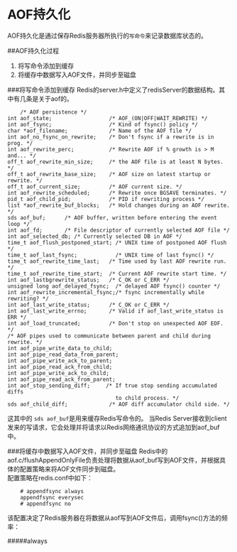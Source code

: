 AOF持久化
========
AOF持久化是通过保存Redis服务器所执行的`写命令`来记录数据库状态的。

##AOF持久化过程
1. 将写命令添加到缓存
2. 将缓存中数据写入AOF文件，并同步至磁盘

###将写命令添加到缓存
Redis的server.h中定义了redisServer的数据结构。其中有几条是关于aof的。
		
		/* AOF persistence */
    int aof_state;                  /* AOF_(ON|OFF|WAIT_REWRITE) */
    int aof_fsync;                  /* Kind of fsync() policy */
    char *aof_filename;             /* Name of the AOF file */
    int aof_no_fsync_on_rewrite;    /* Don't fsync if a rewrite is in prog. */
    int aof_rewrite_perc;           /* Rewrite AOF if % growth is > M and... */
    off_t aof_rewrite_min_size;     /* the AOF file is at least N bytes. */
    off_t aof_rewrite_base_size;    /* AOF size on latest startup or rewrite. */
    off_t aof_current_size;         /* AOF current size. */
    int aof_rewrite_scheduled;      /* Rewrite once BGSAVE terminates. */
    pid_t aof_child_pid;            /* PID if rewriting process */
    list *aof_rewrite_buf_blocks;   /* Hold changes during an AOF rewrite. */
    sds aof_buf;      /* AOF buffer, written before entering the event loop */` 
    int aof_fd;       /* File descriptor of currently selected AOF file */
    int aof_selected_db; /* Currently selected DB in AOF */
    time_t aof_flush_postponed_start; /* UNIX time of postponed AOF flush */
    time_t aof_last_fsync;            /* UNIX time of last fsync() */
    time_t aof_rewrite_time_last;   /* Time used by last AOF rewrite run. */
    time_t aof_rewrite_time_start;  /* Current AOF rewrite start time. */
    int aof_lastbgrewrite_status;   /* C_OK or C_ERR */
    unsigned long aof_delayed_fsync;  /* delayed AOF fsync() counter */
    int aof_rewrite_incremental_fsync;/* fsync incrementally while rewriting? */
    int aof_last_write_status;      /* C_OK or C_ERR */
    int aof_last_write_errno;       /* Valid if aof_last_write_status is ERR */
    int aof_load_truncated;         /* Don't stop on unexpected AOF EOF. */
    /* AOF pipes used to communicate between parent and child during rewrite. */
    int aof_pipe_write_data_to_child;
    int aof_pipe_read_data_from_parent;
    int aof_pipe_write_ack_to_parent;
    int aof_pipe_read_ack_from_child;
    int aof_pipe_write_ack_to_child;
    int aof_pipe_read_ack_from_parent;
    int aof_stop_sending_diff;     /* If true stop sending accumulated diffs
                                      to child process. */
    sds aof_child_diff;             /* AOF diff accumulator child side. */
    
这其中的 `sds aof_buf`是用来缓存Redis写命令的。
当Redis Server接收到client发来的写请求，它会处理并将请求以Redis网络通讯协议的方式追加到aof_buf中。

###将缓存中数据写入AOF文件，并同步至磁盘
Redis中的aof.c/flushAppendOnlyFile负责处理将数据从aof_buf写到AOF文件，并根据具体的配置策略来将AOF文件同步到磁盘。  
配置策略在redis.conf中如下：

		# appendfsync always        
		appendfsync everysec
		# appendfsync no
该配置决定了Redis服务器在将数据从aof写到AOF文件后，调用fsync()方法的频率：

#####always
